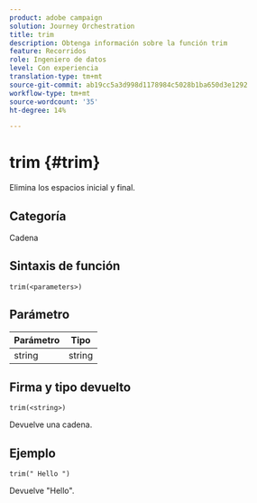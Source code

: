 ```yaml
---
product: adobe campaign
solution: Journey Orchestration
title: trim
description: Obtenga información sobre la función trim
feature: Recorridos
role: Ingeniero de datos
level: Con experiencia
translation-type: tm+mt
source-git-commit: ab19cc5a3d998d1178984c5028b1ba650d3e1292
workflow-type: tm+mt
source-wordcount: '35'
ht-degree: 14%

---
```



# trim {#trim}

Elimina los espacios inicial y final.

## Categoría

Cadena

## Sintaxis de función

`trim(<parameters>)`

## Parámetro

| Parámetro | Tipo |
|-----------|------------------|
| string | string |

## Firma y tipo devuelto

`trim(<string>)`

Devuelve una cadena.

## Ejemplo

`trim(" Hello ")`

Devuelve &quot;Hello&quot;.
